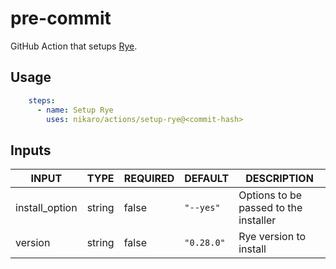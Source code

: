 # pre-commit

GitHub Action that setups [Rye](https://rye-up.com).

## Usage

```yaml
    steps:
      - name: Setup Rye
        uses: nikaro/actions/setup-rye@<commit-hash>
```

## Inputs

<!-- AUTO-DOC-INPUT:START - Do not remove or modify this section -->

|     INPUT      |  TYPE  | REQUIRED |  DEFAULT   |                DESCRIPTION                 |
|----------------|--------|----------|------------|--------------------------------------------|
| install_option | string |  false   | `"--yes"`  | Options to be passed to the <br>installer  |
|    version     | string |  false   | `"0.28.0"` |           Rye version to install           |

<!-- AUTO-DOC-INPUT:END -->
